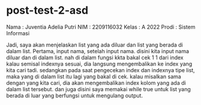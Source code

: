 # post-test-2-asd
Nama : Juventia Adelia Putri
NIM : 2209116032
Kelas : A 2022
Prodi : Sistem Informasi 



Jadi, saya akan menjelaskan list yang ada diluar dan list yang berada di dalam list.
Pertama, input nama, setelah input nama. disini kita input nama diluar dan di dalam list. nah di dalam fungsi kkta bakal cek 1 1 dari index
kalau semisal indexnya sesuai, dia langsung mengembalikan ke index yang kita cari tadi. sedangkan pada saat pengecekan index dan indexnya tipe list, maka yang di dalam list itu lagi yang bakal di cek. kalau misalkan sama dengan yang kita cari, dia akan mengembalikan index kolom yang ada di dalam list tersebut.
dan juga disini saya memakai while true untuk list yang berada di luar yang berfungsi untuk mengulang output.
